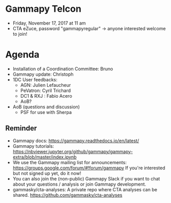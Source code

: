 # Gammapy Telcon

* Friday, November 17, 2017 at 11 am
* CTA eZuce, password "gammapyregular" -> anyone interested welcome to join!

# Agenda

* Installation of a Coordination Committee: Bruno
* Gammapy update: Christoph
* 1DC User feedbacks:
    * AGN: Julien Lefaucheur
    * PeVatron: Cyril Trichard 
    * DC1 & RXJ : Fabio Acero
    * AoB?
* AoB (questions and discussion)
    * PSF for use with Sherpa

## Reminder

* Gammapy docs: https://gammapy.readthedocs.io/en/latest/
* Gammapy tutorials: https://nbviewer.jupyter.org/github/gammapy/gammapy-extra/blob/master/index.ipynb
* We use the Gammapy mailing list for announcements:
  https://groups.google.com/forum/#!forum/gammapy
  If you're interested but not signed up yet, do it now!
* You can also join the (non-public) Gammapy Slack if you want
  to chat about your questions / analysis or join Gammapy development.
*  gammasky/cta-analyses: A private repo where CTA analyses can be shared.
    https://github.com/gammasky/cta-analyses
